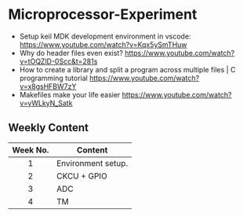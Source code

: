 # Microprocessor-Experiment
 
- Setup keil MDK development environment in vscode: <https://www.youtube.com/watch?v=Kqx5ySmTHuw>
- Why do header files even exist? <https://www.youtube.com/watch?v=tOQZlD-0Scc&t=281s>
- How to create a library and split a program across multiple files | C programming tutorial <https://www.youtube.com/watch?v=x8gsHFBW7zY>
- Makefiles make your life easier <https://www.youtube.com/watch?v=yWLkyN_Satk>

## Weekly Content

| Week No. | Content            |
| :------: | ------------------ |
|    1     | Environment setup. |
|    2     | CKCU + GPIO        |
|    3     | ADC                |
|    4     | TM                 |
